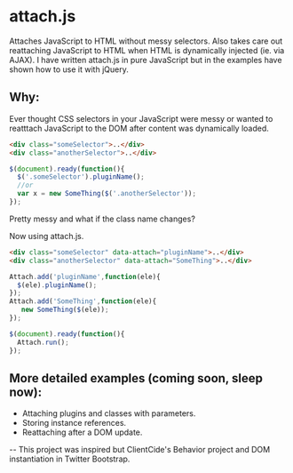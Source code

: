 attach.js
=========

Attaches JavaScript to HTML without messy selectors. Also takes care out reattaching JavaScript to HTML when HTML is dynamically injected (ie. via AJAX). I have written attach.js in pure JavaScript but in the examples have shown how to use it with jQuery.

Why:
----
Ever thought CSS selectors in your JavaScript were messy or wanted to reatttach JavaScript to the DOM after content was dynamically loaded.
```html
<div class="someSelector">..</div>
<div class="anotherSelector">..</div>
```
```javascript
$(document).ready(function(){
  $('.someSelector').pluginName();
  //or
  var x = new SomeThing($('.anotherSelector'));
});
```
Pretty messy and what if the class name changes?

Now using attach.js.
```html
<div class="someSelector" data-attach="pluginName">..</div>
<div class="anotherSelector" data-attach="SomeThing">..</div>
```
```javascript
Attach.add('pluginName',function(ele){
  $(ele).pluginName();
});
Attach.add('SomeThing',function(ele){
   new SomeThing($(ele));
});

$(document).ready(function(){
  Attach.run();
});
```
More detailed examples (coming soon, sleep now):
-----------------------
* Attaching plugins and classes with parameters.
* Storing instance references.
* Reattaching after a DOM update.

--
This project was inspired but ClientCide's Behavior project and DOM instantiation in Twitter Bootstrap.
